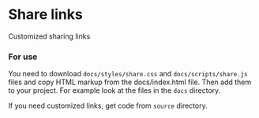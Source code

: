 # Share links

Customized sharing links

### For use

You need to download `docs/styles/share.css` and `docs/scripts/share.js` files and copy HTML markup from the docs/index.html file. Then add them to your project. For example look at the files in the `docs` directory.

If you need customized links, get code from `source` directory.
